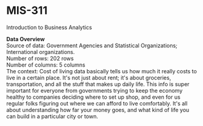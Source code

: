 # MIS-311
Introduction to Business Analytics

**Data Overview**  
Source of data: Government Agencies and Statistical Organizations; International organizations.  
Number of rows: 202 rows  
Number of columns: 5 columns  
The context: Cost of living data basically tells us how much it really costs to live in a certain place. It's not just about rent; it's about groceries, transportation, and all the stuff that makes up daily life. This info is super important for everyone from governments trying to keep the economy healthy to companies deciding where to set up shop, and even for us regular folks figuring out where we can afford to live comfortably. It's all about understanding how far your money goes, and what kind of life you can build in a particular city or town.  


